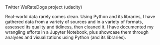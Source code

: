 Twitter WeRateDogs project (udacity)

Real-world data rarely comes clean. Using Python and its libraries, I have gathered data from a variety of sources and in a variety of formats, assessed its quality and tidiness, then cleaned it. I have documented my wrangling efforts in a Jupyter Notebook, plus showcase them through analyses and visualizations using Python (and its libraries).
